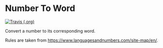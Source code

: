 # Number To Word
[![Travis (.org)](https://img.shields.io/travis/tungbeier/number-to-word)](https://travis-ci.org/tungbeier/number-to-word)

Convert a number to its corresponding word.

Rules are taken from https://www.languagesandnumbers.com/site-map/en/.
